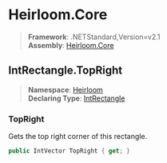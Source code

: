 # Heirloom.Core

> **Framework**: .NETStandard,Version=v2.1  
> **Assembly**: [Heirloom.Core][0]  

## IntRectangle.TopRight

> **Namespace**: [Heirloom][0]  
> **Declaring Type**: [IntRectangle][1]  

### TopRight

Gets the top right corner of this rectangle.

```cs
public IntVector TopRight { get; }
```

[0]: ../../../Heirloom.Core.md
[1]: ../IntRectangle.md
